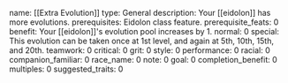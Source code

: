 name: [[Extra Evolution]]
type: General
description: Your [[eidolon]] has more evolutions.
prerequisites: Eidolon class feature.
prerequisite_feats: 0
benefit: Your [[eidolon]]'s evolution pool increases by 1.
normal: 0
special: This evolution can be taken once at 1st level, and again at 5th, 10th, 15th, and 20th.
teamwork: 0
critical: 0
grit: 0
style: 0
performance: 0
racial: 0
companion_familiar: 0
race_name: 0
note: 0
goal: 0
completion_benefit: 0
multiples: 0
suggested_traits: 0
